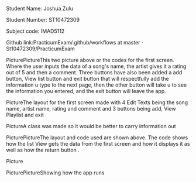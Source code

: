 Student Name: Joshua Zulu 

Student Number: ST10472309 

Subject code: IMAD5112 

 

Github link:PracticumExam/.github/workflows at master · St10472309/PracticumExam 

PicturePictureThis two picture above or the codes for the first screen. Where the user inputs the data of a song's name, the artist gives it a rating out of 5 and then a comment. Three buttons have also been added a add button, View list button and exit button that will respectfully add the information u type to the next page, then the other button will take u to see the information you entered, and the exit button will leave the app. 

PictureThe layout for the first screen made with 4 Edit Texts being the song name, artist name, rating and comment and 3 buttons being add, View Playlist and exit 

PictureA class was made so it would be better to carry information out 

PicturePictureThe layout and code used are shown above. The code shows how the list View gets the data from the first screen and how it displays it as well as how the return button .   

Picture 

PicturePictureShowing how the app runs  

